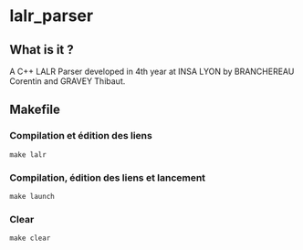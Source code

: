 # lalr_parser

## What is it ?
A C++ LALR Parser developed in 4th year at INSA LYON by BRANCHEREAU Corentin and GRAVEY Thibaut.

## Makefile
### Compilation et édition des liens
`make lalr`

### Compilation, édition des liens et lancement
`make launch`

### Clear
`make clear`
